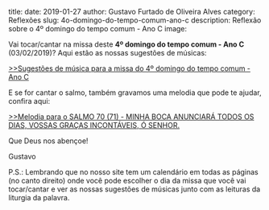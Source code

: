 title: 
date: 2019-01-27
author: Gustavo Furtado de Oliveira Alves
category: Reflexões
slug: 4o-domingo-do-tempo-comum-ano-c
description: Reflexão sobre o 4º domingo do tempo comum - Ano C
image: 



Vai tocar/cantar na missa deste **4º domingo do tempo comum - Ano C** (03/02/2019)? Aqui estão as nossas sugestões de músicas:

[>>Sugestões de música para a missa do 4º domingo do tempo comum - Ano C](http://musicasparamissa.com.br/sugestoes-para/4o-domingo-do-tempo-comum-ano-c)

E se for cantar o salmo, também gravamos uma melodia que pode te ajudar, confira aqui:

[>>Melodia para o SALMO 70 (71) - MINHA BOCA ANUNCIARÁ TODOS OS DIAS, VOSSAS GRAÇAS INCONTÁVEIS, Ó SENHOR.](https://musicasparamissa.com.br/musica/salmo-70-71-minha-boca-anunciara-todos-os-dias/)

Que Deus nos abençoe!

Gustavo

P.S.: Lembrando que no nosso site tem um calendário em todas as páginas (no canto direito) onde você pode escolher o dia da missa que você vai tocar/cantar e ver as nossas sugestões de músicas junto com as leituras da liturgia da palavra.
